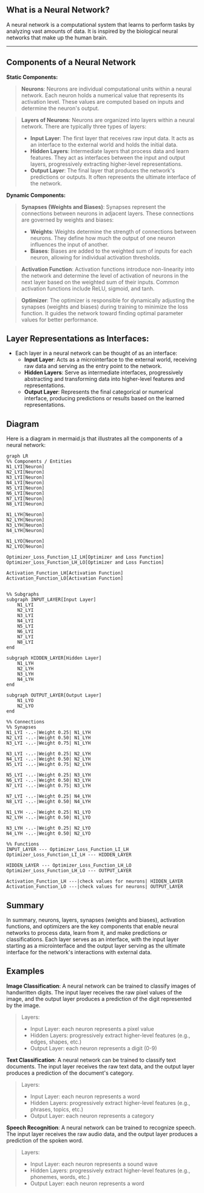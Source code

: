 ## What is a Neural Network?
A neural network is a computational system that learns to perform tasks by analyzing vast amounts of data. It is inspired by the biological neural networks that make up the human brain.

---

## Components of a Neural Network
**Static Components:**
> **Neurons**: Neurons are individual computational units within a neural network. Each neuron holds a numerical value that represents its activation level. These values are computed based on inputs and determine the neuron's output.

> **Layers of Neurons**: Neurons are organized into layers within a neural network. There are typically three types of layers:
>   - **Input Layer**: The first layer that receives raw input data. It acts as an interface to the external world and holds the initial data.
>   - **Hidden Layers**: Intermediate layers that process data and learn features. They act as interfaces between the input and output layers, progressively extracting higher-level representations.
>   - **Output Layer**: The final layer that produces the network's predictions or outputs. It often represents the ultimate interface of the network.

**Dynamic Components:**
> **Synapses (Weights and Biases)**: Synapses represent the connections between neurons in adjacent layers. These connections are governed by weights and biases:
>   - **Weights**: Weights determine the strength of connections between neurons. They define how much the output of one neuron influences the input of another.
>   - **Biases**: Biases are added to the weighted sum of inputs for each neuron, allowing for individual activation thresholds.

>**Activation Function**: Activation functions introduce non-linearity into the network and determine the level of activation of neurons in the next layer based on the weighted sum of their inputs. Common activation functions include ReLU, sigmoid, and tanh.

>**Optimizer**: The optimizer is responsible for dynamically adjusting the synapses (weights and biases) during training to minimize the loss function. It guides the network toward finding optimal parameter values for better performance.

## Layer Representations as Interfaces:
- Each layer in a neural network can be thought of as an interface:
   - **Input Layer**: Acts as a microinterface to the external world, receiving raw data and serving as the entry point to the network.
   - **Hidden Layers**: Serve as intermediate interfaces, progressively abstracting and transforming data into higher-level features and representations.
   - **Output Layer**: Represents the final categorical or numerical interface, producing predictions or results based on the learned representations.

## Diagram
Here is a diagram in mermaid.js that illustrates all the components of a neural network:
```mermaid
graph LR
%% Components / Entities
N1_LYI[Neuron]
N2_LYI[Neuron]
N3_LYI[Neuron]
N4_LYI[Neuron]
N5_LYI[Neuron]
N6_LYI[Neuron]
N7_LYI[Neuron]
N8_LYI[Neuron]

N1_LYH[Neuron]
N2_LYH[Neuron]
N3_LYH[Neuron]
N4_LYH[Neuron]

N1_LYO[Neuron]
N2_LYO[Neuron]

Optimizer_Loss_Function_LI_LH[Optimizer and Loss Function]
Optimizer_Loss_Function_LH_LO[Optimizer and Loss Function]

Activation_Function_LH[Activation Function]
Activation_Function_LO[Activation Function]


%% Subgraphs
subgraph INPUT_LAYER[Input Layer]
    N1_LYI
    N2_LYI
    N3_LYI
    N4_LYI
    N5_LYI
    N6_LYI
    N7_LYI
    N8_LYI
end

subgraph HIDDEN_LAYER[Hidden Layer]
    N1_LYH
    N2_LYH
    N3_LYH
    N4_LYH
end

subgraph OUTPUT_LAYER[Output Layer]
    N1_LYO
    N2_LYO
end

%% Connections
%% Synapses
N1_LYI -..-|Weight 0.25| N1_LYH
N2_LYI -..-|Weight 0.50| N1_LYH
N3_LYI -..-|Weight 0.75| N1_LYH

N3_LYI -..-|Weight 0.25| N2_LYH
N4_LYI -..-|Weight 0.50| N2_LYH
N5_LYI -..-|Weight 0.75| N2_LYH

N5_LYI -..-|Weight 0.25| N3_LYH
N6_LYI -..-|Weight 0.50| N3_LYH
N7_LYI -..-|Weight 0.75| N3_LYH

N7_LYI -..-|Weight 0.25| N4_LYH
N8_LYI -..-|Weight 0.50| N4_LYH

N1_LYH -..-|Weight 0.25| N1_LYO
N2_LYH -..-|Weight 0.50| N1_LYO

N3_LYH -..-|Weight 0.25| N2_LYO
N4_LYH -..-|Weight 0.50| N2_LYO

%% Functions
INPUT_LAYER --- Optimizer_Loss_Function_LI_LH
Optimizer_Loss_Function_LI_LH --- HIDDEN_LAYER

HIDDEN_LAYER --- Optimizer_Loss_Function_LH_LO
Optimizer_Loss_Function_LH_LO --- OUTPUT_LAYER

Activation_Function_LH ---|check values for neurons| HIDDEN_LAYER
Activation_Function_LO ---|check values for neurons| OUTPUT_LAYER
```

## Summary
In summary, neurons, layers, synapses (weights and biases), activation functions, and optimizers are the key components that enable neural networks to process data, learn from it, and make predictions or classifications. Each layer serves as an interface, with the input layer starting as a microinterface and the output layer serving as the ultimate interface for the network's interactions with external data.

## Examples
**Image Classification**: A neural network can be trained to classify images of handwritten digits. The input layer receives the raw pixel values of the image, and the output layer produces a prediction of the digit represented by the image.

> Layers:
> - Input Layer: each neuron represents a pixel value
> - Hidden Layers: progressively extract higher-level features (e.g., edges, shapes, etc.)
> - Output Layer: each neuron represents a digit (0-9)


**Text Classification**: A neural network can be trained to classify text documents. The input layer receives the raw text data, and the output layer produces a prediction of the document's category.

> Layers:
> - Input Layer: each neuron represents a word
> - Hidden Layers: progressively extract higher-level features (e.g., phrases, topics, etc.)
> - Output Layer: each neuron represents a category

**Speech Recognition**: A neural network can be trained to recognize speech. The input layer receives the raw audio data, and the output layer produces a prediction of the spoken word.

> Layers:
> - Input Layer: each neuron represents a sound wave
> - Hidden Layers: progressively extract higher-level features (e.g., phonemes, words, etc.)
> - Output Layer: each neuron represents a word